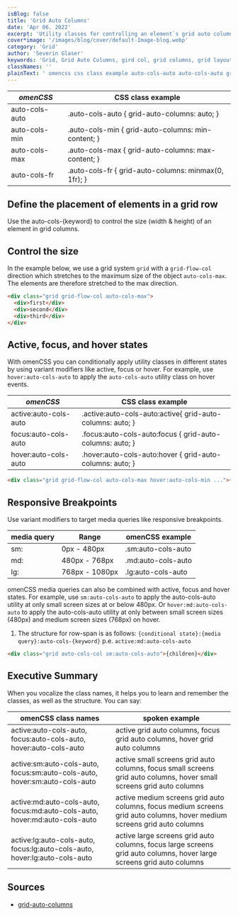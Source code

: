 ```yaml
---
isBlog: false
title: 'Grid Auto Columns'
date: 'Apr 06. 2022'
excerpt: 'Utility classes for controlling an element`s grid auto columns.'
cover*image: '/images/blog/cover/default-Image-blog.webp'
category: 'Grid'
author: 'Severin Glaser'
keywords: 'Grid, Grid Auto Columns, gird col, grid columns, grid layout'
classNames: ''
plainText: ' omencss css class example auto-cols-auto auto-cols-auto grid-auto-columns: auto; auto-cols-min auto-cols-min grid-auto-columns: min-content; auto-cols-max auto-cols-max grid-auto-columns: max-content; auto-cols-fr auto-cols-fr grid-auto-columns: minmax 0 1fr ; define the placement of elements in a grid row use the auto-cols keyword to control the size width & height of an element in grid columns control the size in the example below we use a grid system `grid` with a `grid-flow-col` direction which stretches to the maximum size of the object `auto-cols-max` the elements are therefore stretched to the max direction  active focus and hover states with omencss you can conditionally apply utility classes in different states by using variant modifiers like active focus or hover for example use `hover:auto-cols-auto` to apply the `auto-cols-auto` utility class on hover events omencss css class example active:auto-cols-auto active :auto-cols-auto:active grid-auto-columns: auto; focus:auto-cols-auto focus :auto-cols-auto:focus grid-auto-columns: auto; hover:auto-cols-auto hover :auto-cols-auto:hover grid-auto-columns: auto;  responsive breakpoints use variant modifiers to target media queries like responsive breakpoints media query range omencss example sm: 0px 480px sm:auto-cols-auto md: 480px 768px md:auto-cols-auto lg: 768px 1080px lg:auto-cols-auto omencss media queries can also be combined with active focus and hover states for example use `sm:auto-cols-auto` to apply the auto-cols-auto utility at only small screen sizes at or below 480px or `hover:md:auto-cols-auto` to apply the auto-cols-auto utility at only between small screen sizes 480px and medium screen sizes 768px on hover 1 the structure for row-span is as follows: ` conditional state : media query :auto-cols keyword ` p e `active:md:auto-cols-auto`  executive summary when you vocalize the class names it helps you to learn and remember the classes as well as the structure you can say: omencss class names spoken example active:auto-cols-auto focus:auto-cols-auto hover:auto-cols-auto active grid auto columns focus grid auto columns hover grid auto columns active:sm:auto-cols-auto focus:sm:auto-cols-auto hover:sm:auto-cols-auto active small screens grid auto columns focus small screens grid auto columns hover small screens grid auto columns active:md:auto-cols-auto focus:md:auto-cols-auto hover:md:auto-cols-auto active medium screens grid auto columns focus medium screens grid auto columns hover medium screens grid auto columns active:lg:auto-cols-auto focus:lg:auto-cols-auto hover:lg:auto-cols-auto active large screens grid auto columns focus large screens grid auto columns hover large screens grid auto columns sources grid-auto-columns https: developer mozilla org en-us docs web css grid-auto-columns '
---
```


| _omenCSS_      | CSS class example                                    |
| -------------- | ---------------------------------------------------- |
| auto-cols-auto | .auto-cols-auto { grid-auto-columns: auto; }         |
| auto-cols-min  | .auto-cols-min { grid-auto-columns: min-content; }   |
| auto-cols-max  | .auto-cols-max { grid-auto-columns: max-content; }   |
| auto-cols-fr   | .auto-cols-fr { grid-auto-columns: minmax(0, 1fr); } |

## Define the placement of elements in a grid row

Use the auto-cols-{keyword} to control the size (width & height) of an element in grid columns.

## Control the size

In the example below, we use a grid system `grid` with a `grid-flow-col` direction which stretches to the maximum size of the object `auto-cols-max`. The elements are therefore stretched to the max direction.

```html
<div class="grid grid-flow-col auto-cols-max">
  <div>first</div>
  <div>second</div>
  <div>third</div>
</div>
```

## Active, focus, and hover states

With omenCSS you can conditionally apply utility classes in different states by using variant modifiers like active, focus or hover. For example, use `hover:auto-cols-auto` to apply the `auto-cols-auto` utility class on hover events.

| _omenCSS_             | CSS class example                                          |
| --------------------- | ---------------------------------------------------------- |
| active:auto-cols-auto | .active\:auto-cols-auto:active{ grid-auto-columns: auto; } |
| focus:auto-cols-auto  | .focus\:auto-cols-auto:focus { grid-auto-columns: auto; }  |
| hover:auto-cols-auto  | .hover\:auto-cols-auto:hover { grid-auto-columns: auto; }  |

```html
<div class="grid grid-flow-col auto-cols-max hover:auto-cols-min ...">{children}</div>
```

## Responsive Breakpoints

Use variant modifiers to target media queries like responsive breakpoints.

| media query | Range          | omenCSS example    |
| ----------- | -------------- | ------------------ |
| sm:         | 0px - 480px    | .sm:auto-cols-auto |
| md:         | 480px - 768px  | .md:auto-cols-auto |
| lg:         | 768px - 1080px | .lg:auto-cols-auto |

omenCSS media queries can also be combined with active, focus and hover states. For example, use `sm:auto-cols-auto` to apply the auto-cols-auto utility at only small screen sizes at or below 480px. Or `hover:md:auto-cols-auto` to apply the auto-cols-auto utility at only between small screen sizes (480px) and medium screen sizes (768px) on hover.

1. The structure for row-span is as follows: `{conditional state}:{media query}:auto-cols-{keyword}` p.e. `active:md:auto-cols-auto`

```html
<div class="grid auto-cols-col sm:auto-cols-auto">{children}</div>
```

## Executive Summary

When you vocalize the class names, it helps you to learn and remember the classes, as well as the structure. You can say:

| omenCSS class names                                                        | spoken example                                                                                                          |
| -------------------------------------------------------------------------- | ----------------------------------------------------------------------------------------------------------------------- |
| active:auto-cols-auto, focus:auto-cols-auto, hover:auto-cols-auto          | active grid auto columns, focus grid auto columns, hover grid auto columns                                              |
| active:sm:auto-cols-auto, focus:sm:auto-cols-auto, hover:sm:auto-cols-auto | active small screens grid auto columns, focus small screens grid auto columns, hover small screens grid auto columns    |
| active:md:auto-cols-auto, focus:md:auto-cols-auto, hover:md:auto-cols-auto | active medium screens grid auto columns, focus medium screens grid auto columns, hover medium screens grid auto columns |
| active:lg:auto-cols-auto, focus:lg:auto-cols-auto, hover:lg:auto-cols-auto | active large screens grid auto columns, focus large screens grid auto columns, hover large screens grid auto columns    |

## Sources

- [grid-auto-columns](https://developer.mozilla.org/en-US/docs/Web/CSS/grid-auto-columns)
